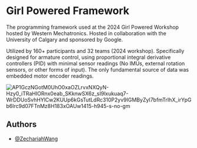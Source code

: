 # Girl Powered Framework

The programming framework used at the 2024 Girl Powered Workshop hosted by Western Mechatronics. Hosted in collaboration with the University of Calgary and sponsored by Google.

Utilized by 160+ participants and 32 teams (2024 workshop). Specifically designed for armature control, using proportional integral derivative controllers (PID) with minimal sensor readings (No IMUs, external rotation sensors, or other forms of input). The only fundamental source of data was embedded motor encoder readings.

![AP1GczNGotM0UhO0xaOZLrvxNXQyN-Hzy0_iTRaHIORnx0eab_SKknwSX6z_sI9lxukuaq7-WrDDUoSvhHYlCw2KUUp6kGsTutLdRc310P2yv9IGMByZyI7bfmTrIhX_irYpGb6lrc9d07FTnMz8H183xOAUw1415-h945-s-no-gm](https://github.com/user-attachments/assets/d4c44a2b-f699-4288-8f80-24efa6a79cae)

## Authors

- [@ZechariahWang](https://github.com/ZechariahWang)

